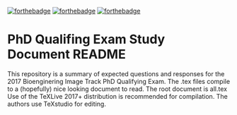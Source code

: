 [![forthebadge](http://forthebadge.com/images/badges/designed-in-etch-a-sketch.svg)](http://forthebadge.com)
[![forthebadge](http://forthebadge.com/images/badges/made-with-crayons.svg)](http://forthebadge.com)
[![forthebadge](http://forthebadge.com/images/badges/powered-by-netflix.svg)](http://forthebadge.com)

# PhD Qualifing Exam Study Document README #
This repository is a summary of expected questions and responses for the 2017 Bioenginering Image Track PhD Qualifying Exam. The .tex files compile to a (hopefully) nice looking document to read. The root document is all.tex
Use of the TeXLive 2017+ distribution is recommended for compilation. The authors use TeXstudio for editing.